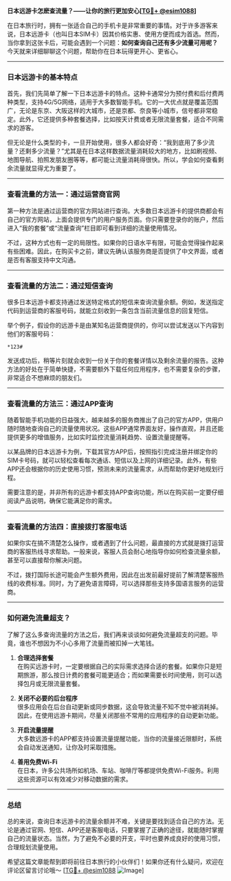 **日本远游卡怎麽查流量？——让你的旅行更加安心[[TG💪+ @esim1088](https://t.me/s/esim1088)]**

在日本旅行时，拥有一张适合自己的手机卡是非常重要的事情。对于许多游客来说，日本远游卡（也叫日本SIM卡）因其价格实惠、使用方便而成为首选。然而，当你拿到这张卡后，可能会遇到一个问题：**如何查询自己还有多少流量可用呢？** 今天就来详细聊聊这个问题，帮助你在日本玩得更开心、更省心。

---

### 日本远游卡的基本特点

首先，我们先简单了解一下日本远游卡的特点。这种卡通常分为预付费和后付费两种类型，支持4G/5G网络，适用于大多数智能手机。它的一大优点就是覆盖范围广，无论是东京、大阪这样的大城市，还是京都、奈良等小城市，信号都非常稳定。此外，它还提供多种套餐选择，比如按天计费或者无限流量套餐，适合不同需求的游客。

但无论是什么类型的卡，一旦开始使用，很多人都会好奇：“我到底用了多少流量？还剩多少流量？”尤其是在日本这样数据流量消耗较大的地方，比如刷视频、地图导航、拍照发朋友圈等等，都可能让流量消耗得很快。所以，学会如何查看剩余流量就显得尤为重要了。

---

### 查看流量的方法一：通过运营商官网

第一种方法是通过运营商的官方网站进行查询。大多数日本远游卡的提供商都会有自己的官方网站，上面会提供专门的用户服务页面。你只需要登录你的账户，然后进入“我的套餐”或“流量查询”栏目即可看到详细的流量使用情况。

不过，这种方式也有一定的局限性。如果你的日语水平有限，可能会觉得操作起来有些困难。因此，在购买卡之前，建议先确认该服务商是否提供了中文界面，或者是否有客服支持中文沟通。

---

### 查看流量的方法二：通过短信查询

很多日本远游卡都支持通过发送特定格式的短信来查询流量余额。例如，发送指定代码到运营商的客服号码，就能立刻收到一条包含当前流量信息的回复短信。

举个例子，假设你的远游卡是由某知名运营商提供的，你可以尝试发送以下内容到他们的客服号码：

```
*123#
```

发送成功后，稍等片刻就会收到一份关于你的套餐详情以及剩余流量的报告。这种方法的好处在于简单快捷，不需要额外下载任何应用程序，也不需要复杂的步骤，非常适合不想麻烦的朋友们。

---

### 查看流量的方法三：通过APP查询

随着智能手机功能的日益强大，越来越多的服务商推出了自己的官方APP，供用户随时随地查询自己的流量使用状况。这些APP通常界面友好，操作直观，并且还能提供更多的增值服务，比如实时监控流量消耗趋势、设置流量提醒等。

以某品牌的日本远游卡为例，下载其官方APP后，按照指引完成注册并绑定你的SIM卡号码，就可以轻松查看每次通话、短信以及上网的详细记录。此外，有些APP还会根据你的历史使用习惯，预测未来的流量需求，从而帮助你更好地规划行程。

需要注意的是，并非所有的远游卡都支持APP查询功能，所以在购买前一定要仔细阅读产品说明，确保它能满足你的需求。

---

### 查看流量的方法四：直接拨打客服电话

如果你实在搞不清楚怎么操作，或者遇到了什么问题，最直接的方式就是拨打运营商的客服热线寻求帮助。一般来说，客服人员会耐心地指导你如何检查流量余额，甚至可以直接帮你解决问题。

不过，拨打国际长途可能会产生额外费用，因此在出发前最好提前了解清楚客服热线的收费标准。同时，为了避免语言障碍，可以选择那些支持多国语言服务的运营商。

---

### 如何避免流量超支？

了解了这么多查询流量的方法之后，我们再来谈谈如何避免流量超支的问题。毕竟，谁也不想因为不小心多用了流量而被扣掉一大笔钱。

1. **合理选择套餐**  
   在购买远游卡时，一定要根据自己的实际需求选择合适的套餐。如果你只是短期旅游，那么按日计费的套餐可能更适合；而如果需要长时间使用，则可以选择包月或无限流量套餐。

2. **关闭不必要的后台程序**  
   很多应用会在后台自动更新或同步数据，这会导致流量不知不觉中被消耗掉。因此，在使用远游卡期间，尽量关闭那些不常用的应用程序的自动更新功能。

3. **开启流量提醒**  
   大多数远游卡的APP都支持设置流量提醒功能，当你的流量接近限额时，系统会自动发送通知，让你及时采取措施。

4. **善用免费Wi-Fi**  
   在日本，许多公共场所如机场、车站、咖啡厅等都提供免费Wi-Fi服务。利用这些资源可以有效减少对移动数据的需求。

---

### 总结

总的来说，查询日本远游卡的流量余额并不难，关键是要找到适合自己的方法。无论是通过官网、短信、APP还是客服电话，只要掌握了正确的途径，就能随时掌握自己的流量状态。当然，为了避免不必要的开支，平时也要养成良好的使用习惯，合理规划流量使用。

希望这篇文章能帮到即将前往日本旅行的小伙伴们！如果你还有什么疑问，欢迎在评论区留言讨论哦～ [[TG💪+ @esim1088](https://t.me/s/esim1088) ![Image](https://i.postimg.cc/4NQfJmqS/Snipaste-2025-05-13-00-14-12.png)]